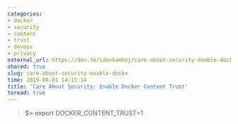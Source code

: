 ```yaml
---
categories:
- docker
- security
- content
- trust
- devops
- privacy
external_url: https://dev.to/idevkamboj/care-about-security-enable-docker-content-trust-4djh
shared: true
slug: care-about-security-enable-docke
time: 2019-08-01 14:15:14
title: 'Care About Security: Enable Docker Content Trust'
toread: true
---
```


>  $> export DOCKER_CONTENT_TRUST=1